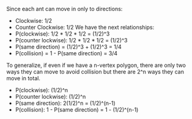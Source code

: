 Since each ant can move in only to directions:
- Clockwise: 1/2
- Counter Clockwise: 1/2
We have the next relationships:
- P(clockwise): 1/2 * 1/2 * 1/2 = (1/2)^3
- P(counter lockwise): 1/2 * 1/2 * 1/2 = (1/2)^3
- P(same direction) = (1/2)^3 + (1/2)^3 = 1/4
- P(collision) = 1 - P(same direction) = 3/4

To generalize, if even if we have a n-vertex polygon, there are only two ways they can move to avoid collision but there are 2^n ways they can move in total.
- P(clockwise): (1/2)^n
- P(counter lockwise): (1/2)^n
- P(same direction): 2(1/2)^n = (1/2)^(n-1)
- P(collision): 1 - P(same direction) = 1 - (1/2)^(n-1)
